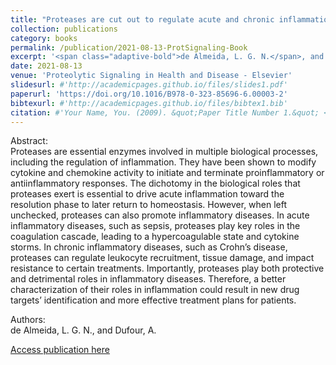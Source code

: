 ```yaml
---
title: "Proteases are cut out to regulate acute and chronic inflammation."
collection: publications
category: books
permalink: /publication/2021-08-13-ProtSignaling-Book
excerpt: '<span class="adaptive-bold">de Almeida, L. G. N.</span>, and Dufour, A.'
date: 2021-08-13
venue: 'Proteolytic Signaling in Health and Disease - Elsevier'
slidesurl: #'http://academicpages.github.io/files/slides1.pdf'
paperurl: 'https://doi.org/10.1016/B978-0-323-85696-6.00003-2'
bibtexurl: #'http://academicpages.github.io/files/bibtex1.bib'
citation: #'Your Name, You. (2009). &quot;Paper Title Number 1.&quot; <i>Journal 1</i>. 1(1).'
---
```

Abstract: <br>
Proteases are essential enzymes involved in multiple biological processes, including the regulation of inflammation. They have been shown to modify cytokine and chemokine activity to initiate and terminate proinflammatory or antiinflammatory responses. The dichotomy in the biological roles that proteases exert is essential to drive acute inflammation toward the resolution phase to later return to homeostasis. However, when left unchecked, proteases can also promote inflammatory diseases. In acute inflammatory diseases, such as sepsis, proteases play key roles in the coagulation cascade, leading to a hypercoagulable state and cytokine storms. In chronic inflammatory diseases, such as Crohn’s disease, proteases can regulate leukocyte recruitment, tissue damage, and impact resistance to certain treatments. Importantly, proteases play both protective and detrimental roles in inflammatory diseases. Therefore, a better characterization of their roles in inflammation could result in new drug targets’ identification and more effective treatment plans for patients.

Authors:<br>
<span class="adaptive-bold">de Almeida, L. G. N.</span>, and Dufour, A.

<a href='https://doi.org/10.1016/B978-0-323-85696-6.00003-2'>Access publication here</a>
